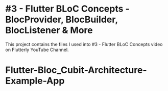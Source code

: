 # #3 - Flutter BLoC Concepts - BlocProvider, BlocBuilder, BlocListener & More

This project contains the files I used into #3 - Flutter BLoC Concepts video on Flutterly YouTube Channel.
# Flutter-Bloc_Cubit-Architecture-Example-App
